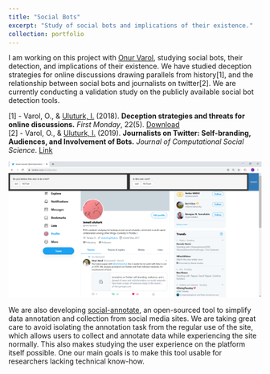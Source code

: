 ```yaml
---
title: "Social Bots"
excerpt: "Study of social bots and implications of their existence."
collection: portfolio 
---
```


I am working on this project with [Onur Varol](http://www.onurvarol.com/), studying social bots, their detection, and implications of their existence. We have studied deception strategies for online discussions drawing parallels from history\[1\], and the relationship between social bots and journalists on twitter\[2\]. We are currently conducting a validation study on the publicly available social bot detection tools.

\[1\] - Varol, O., & <ins>Uluturk, I.</ins> (2018).  <b>Deception strategies and threats for online discussions.</b> <i>First Monday</i>, 22(5). [Download](https://t.co/IPHzYAb3Ms?amp=1) <br/>
\[2\] - Varol, O., & <ins>Uluturk, I.</ins> (2019).  <b>Journalists on Twitter: Self-branding, Audiences, and Involvement of Bots.</b> <i>Journal of Computational Social Science</i>. [Link](https://link.springer.com/article/10.1007/s42001-019-00056-6)

<img src='images/content-annotator_user_survey_example.png'>

We are also developing [social-annotate](https://github.com/uluturki/twitter_annotate), an open-sourced tool to simplify data annotation and collection from social media sites. We are taking great care to avoid isolating the annotation task from the regular use of the site, which allows users to collect and annotate data while experiencing the site normally. This also makes studying the user experience on the platform itself possible. One our main goals is to make this tool usable for researchers lacking technical know-how.


